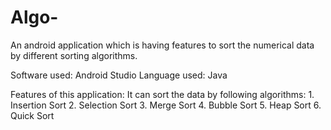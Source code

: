 # Algo-
An android application which is having features to sort the numerical data by different sorting algorithms.

Software used: Android Studio
Language used: Java

Features of this application:
    It can sort the data by following algorithms:
        1. Insertion Sort
        2. Selection Sort
        3. Merge Sort
        4. Bubble Sort
        5. Heap Sort
        6. Quick Sort
